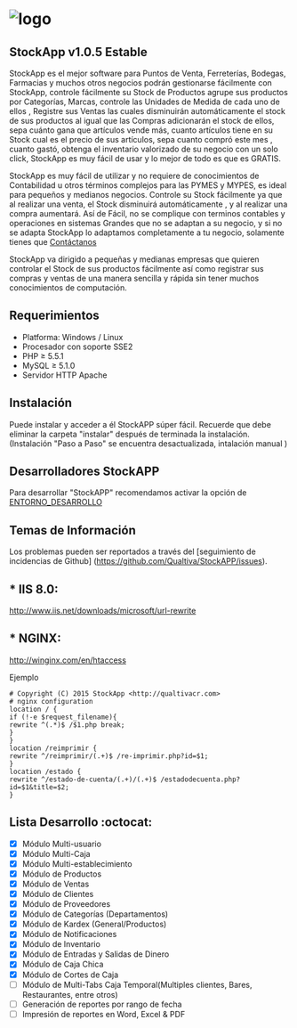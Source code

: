 # ![logo](https://raw.githubusercontent.com/Qualtiva/StockAPP/master/estatico/img/logo.png)
## StockApp v1.0.5 Estable
StockApp es el mejor software para Puntos de Venta, Ferreterías, Bodegas, Farmacias y muchos otros negocios podrán gestionarse fácilmente con StockApp, controle fácilmente su Stock de Productos agrupe sus productos por Categorías, Marcas, controle las Unidades de Medida de cada uno de ellos , Registre sus Ventas las cuales disminuirán automáticamente el stock de sus productos al igual que las Compras adicionarán el stock de ellos, sepa cuánto gana que artículos vende más, cuanto artículos tiene en su Stock cual es el precio de sus artículos, sepa cuanto compró este mes , cuanto gastó, obtenga el inventario valorizado de su negocio con un solo click, StockApp es muy fácil de usar y lo mejor de todo es que es GRATIS.

StockApp es muy fácil de utilizar y no requiere de conocimientos de Contabilidad u otros términos complejos para las PYMES y MYPES, es ideal para pequeños y medianos negocios. Controle su Stock fácilmente ya que al realizar una venta, el Stock disminuirá automáticamente , y al realizar una compra aumentará. Así de Fácil, no se complique con terminos contables y operaciones en sistemas Grandes que no se adaptan a su negocio, y si no se adapta StockApp lo adaptamos completamente a tu negocio, solamente tienes que [Contáctanos](http://www.qualtivacr.com/contacto/)

StockApp va dirigido a pequeñas y medianas empresas que quieren controlar el Stock de sus productos fácilmente así como registrar sus compras y ventas de una manera sencilla y rápida sin tener muchos conocimientos de computación.

## Requerimientos

+ Platforma: Windows / Linux
+ Procesador con soporte SSE2
+ PHP ≥ 5.5.1
+ MySQL ≥ 5.1.0
+ Servidor HTTP Apache

## Instalación
Puede instalar y acceder a él StockAPP súper fácil. Recuerde que debe eliminar la carpeta "instalar" después de terminada la instalación. (Instalación "Paso a Paso" se encuentra desactualizada, intalación manual )

## Desarrolladores StockAPP
Para desarrollar "StockAPP" recomendamos activar la opción de  [ENTORNO_DESARROLLO](https://github.com/Qualtiva/StockAPP/blob/master/sistema/Qualtiva.php#L28)

## Temas de Información
Los problemas pueden ser reportados a través del [seguimiento de incidencias de Github] (https://github.com/Qualtiva/StockAPP/issues).

## * IIS 8.0:
http://www.iis.net/downloads/microsoft/url-rewrite

## * NGINX:
http://winginx.com/en/htaccess

Ejemplo
```
# Copyright (C) 2015 StockApp <http://qualtivacr.com>
# nginx configuration
location / {
if (!-e $request_filename){
rewrite ^(.*)$ /$1.php break;
}
}
location /reimprimir {
rewrite ^/reimprimir/(.+)$ /re-imprimir.php?id=$1;
}
location /estado {
rewrite ^/estado-de-cuenta/(.+)/(.+)$ /estadodecuenta.php?id=$1&title=$2;
}
```
## Lista Desarrollo :octocat:
- [x] Módulo Multi-usuario 
- [x] Módulo Multi-Caja
- [x] Módulo Multi-establecimiento
- [x] Módulo de Productos
- [x] Módulo de Ventas
- [x] Módulo de Clientes
- [x] Módulo de Proveedores
- [x] Módulo de Categorías (Departamentos)
- [x] Módulo de Kardex (General/Productos)
- [x] Módulo de Notificaciones
- [x] Módulo de Inventario
- [x] Módulo de Entradas y Salidas de Dinero
- [x] Módulo de Caja Chica
- [x] Módulo de Cortes de Caja
- [ ] Módulo de Multi-Tabs Caja Temporal(Multiples clientes, Bares, Restaurantes, entre otros)
- [ ] Generación de reportes por rango de fecha
- [ ] Impresión de reportes en Word, Excel & PDF
